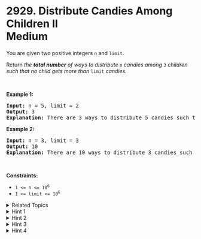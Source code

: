 
# 2929. Distribute Candies Among Children II<br> Medium

<p>You are given two positive integers <code>n</code> and <code>limit</code>.</p>

<p>Return <em>the <strong>total number</strong> of ways to distribute </em><code>n</code> <em>candies among </em><code>3</code><em> children such that no child gets more than </em><code>limit</code><em> candies.</em></p>

<p>&nbsp;</p>
<p><strong class="example">Example 1:</strong></p>

<pre>
<strong>Input:</strong> n = 5, limit = 2
<strong>Output:</strong> 3
<strong>Explanation:</strong> There are 3 ways to distribute 5 candies such that no child gets more than 2 candies: (1, 2, 2), (2, 1, 2) and (2, 2, 1).
</pre>

<p><strong class="example">Example 2:</strong></p>

<pre>
<strong>Input:</strong> n = 3, limit = 3
<strong>Output:</strong> 10
<strong>Explanation:</strong> There are 10 ways to distribute 3 candies such that no child gets more than 3 candies: (0, 0, 3), (0, 1, 2), (0, 2, 1), (0, 3, 0), (1, 0, 2), (1, 1, 1), (1, 2, 0), (2, 0, 1), (2, 1, 0) and (3, 0, 0).
</pre>

<p>&nbsp;</p>
<p><strong>Constraints:</strong></p>

<ul>
	<li><code>1 &lt;= n &lt;= 10<sup>6</sup></code></li>
	<li><code>1 &lt;= limit &lt;= 10<sup>6</sup></code></li>
</ul>


<details>

<summary> Related Topics </summary>

-	`Math`
-	`Combinatorics`
-	`Enumeration`

</details>


<details>
<summary> Hint 1 </summary>
We can enumerate the number of candies of one particular child, let it be <code>i</code> which means <code>0 <= i <= min(limit, n)</code>.
</details>

<details>
<summary> Hint 2 </summary>
Suppose the 2nd child gets <code>j</code> candies. Then <code>0 <= j <= limit</code> and <code>i + j <= n</code>.
</details>

<details>
<summary> Hint 3 </summary>
The 3rd child will hence get <code>n - i - j</code> candies and we should have <code>0 <= n - i - j <= limit</code>.
</details>

<details>
<summary> Hint 4 </summary>
After some transformations, for each <code>i</code>, we have <code>max(0, n - i - limit) <= j <= min(limit, n - i)</code>, each <code>j</code> corresponding to a solution.
So the number of solutions for some <code>i</code> is <code>max(min(limit, n - i) - max(0, n - i - limit) + 1, 0)</code>. Sum the expression for every <code>i</code> in <code>[0, min(n, limit)]</code>.
</details>